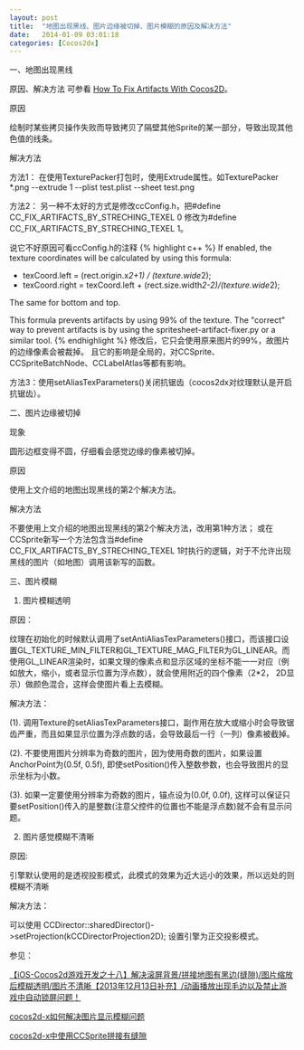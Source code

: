 ```yaml
---
layout: post
title:  "地图出现黑线、图片边缘被切掉、图片模糊的原因及解决方法"
date:   2014-01-09 03:01:18
categories: [Cocos2dx]
---
```


一、地图出现黑线

原因、解决方法 可参看 [How To Fix Artifacts With Cocos2D](http://rainbowcoding.com/how-to-fix-artifacts-with-cocos2d/)。

原因

绘制时某些拷贝操作失败而导致拷贝了隔壁其他Sprite的某一部分，导致出现其他色值的线条。

解决方法

方法1： 在使用TexturePacker打包时，使用Extrude属性。如TexturePacker *.png --extrude 1 --plist test.plist --sheet test.png

方法2： 另一种不太好的方式是修改ccConfig.h，把#define CC_FIX_ARTIFACTS_BY_STRECHING_TEXEL 0
修改为#define CC_FIX_ARTIFACTS_BY_STRECHING_TEXEL 1。

说它不好原因可看ccConfig.h的注释
     {% highlight c++ %}
If enabled, the texture coordinates will be calculated by using this formula:
- texCoord.left = (rect.origin.x*2+1) / (texture.wide*2);
- texCoord.right = texCoord.left + (rect.size.width*2-2)/(texture.wide*2);

The same for bottom and top.

This formula prevents artifacts by using 99% of the texture.
The "correct" way to prevent artifacts is by using the spritesheet-artifact-fixer.py or a similar tool.
     {% endhighlight %}
修改后，它只会使用原来图片的99%，故图片的边缘像素会被裁掉。
且它的影响是全局的，对CCSprite、CCSpriteBatchNode、CCLabelAtlas等都有影响。

方法3：使用setAliasTexParameters()关闭抗锯齿（cocos2dx对纹理默认是开启抗锯齿）。

二、图片边缘被切掉

现象

圆形边框变得不圆，仔细看会感觉边缘的像素被切掉。

原因

使用上文介绍的地图出现黑线的第2个解决方法。

解决方法

不要使用上文介绍的地图出现黑线的第2个解决方法，改用第1种方法；
或在CCSprite新写一个方法包含当#define CC_FIX_ARTIFACTS_BY_STRECHING_TEXEL 1时执行的逻辑，对于不允许出现黑线的图片（如地图）调用该新写的函数。

三、图片模糊

1. 图片模糊透明

原因：

纹理在初始化的时候默认调用了setAntiAliasTexParameters()接口，而该接口设置GL_TEXTURE_MIN_FILTER和GL_TEXTURE_MAG_FILTER为GL_LINEAR。而使用GL_LINEAR渲染时，如果文理的像素点和显示区域的坐标不能一一对应（例如放大，缩小，或者显示位置为浮点数），就会使用附近的四个像素（2*2， 2D显示）做颜色混合，这样会使图片看上去模糊。

解决方法：

(1). 调用Texture的setAliasTexParameters接口，副作用在放大或缩小时会导致锯齿严重，而且如果显示位置为浮点数的话，会导致最后一行（一列）像素被截掉。

(2). 不要使用图片分辨率为奇数的图片，因为使用奇数的图片，如果设置AnchorPoint为(0.5f, 0.5f), 即使setPosition()传入整数参数，也会导致图片的显示坐标为小数。

(3). 如果一定要使用分辨率为奇数的图片，锚点设为(0.0f, 0.0f), 这样可以保证只要setPosition()传入的是整数(注意父控件的位置也不能是浮点数)就不会有显示问题。

2. 图片感觉模糊不清晰

原因:

引擎默认使用的是透视投影模式，此模式的效果为近大远小的效果，所以远处的则模糊不清晰

解决方法：

可以使用 CCDirector::sharedDirector()->setProjection(kCCDirectorProjection2D); 设置引擎为正交投影模式。


参见：

[【iOS-Cocos2d游戏开发之十八】解决滚屏背景/拼接地图有黑边(缝隙)/图片缩放后模糊透明/图片不清晰【2013年12月13日补充】/动画播放出现毛边以及禁止游戏中自动锁屏问题！](http://www.himigame.com/iphone-cocos2d/507.html)

[cocos2d-x如何解决图片显示模糊问题 ](http://blog.csdn.net/yuanhong2910/article/details/7506593)

[cocos2d-x中使用CCSprite拼接有缝隙](http://blog.csdn.net/wolfking_2009/article/details/8704526)
